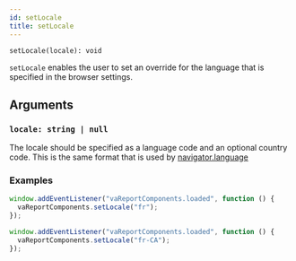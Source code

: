 ```yaml
---
id: setLocale
title: setLocale
---
```


```
setLocale(locale): void
```

`setLocale` enables the user to set an override for the language that is specified in the browser settings.

## Arguments

### `locale: string | null`

The locale should be specified as a language code and an optional country code. This is the same format that is used by [navigator.language](https://developer.mozilla.org/en-US/docs/Web/API/Navigator/language)

### Examples

```javascript
window.addEventListener("vaReportComponents.loaded", function () {
  vaReportComponents.setLocale("fr");
});
```

```javascript
window.addEventListener("vaReportComponents.loaded", function () {
  vaReportComponents.setLocale("fr-CA");
});
```

